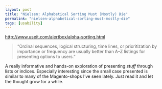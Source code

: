 ```yaml
---
layout: post
title: "Nielsen: Alphabetical Sorting Must (Mostly) Die"
permalink: "nielsen-alphabetical-sorting-must-mostly-die"
tags: [usability]
---
```


<a href="http://www.useit.com/alertbox/alpha-sorting.html">http://www.useit.com/alertbox/alpha-sorting.html</a>
<blockquote class="posterous_short_quote">“Ordinal sequences, logical structuring, time lines, or prioritization by importance or frequency are usually better than A–Z listings for presenting options to users.”</blockquote>
A really informative and hands-on exploration of presenting <em>stuff</em> through lists or indices. Especially interesting since the small case presented is similar to many of the Magento-shops I’ve seen lately. Just read it and let the thought grow for a while.
